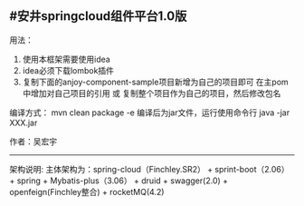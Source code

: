 #安井springcloud组件平台1.0版
----------------------------------
用法：
1. 使用本框架需要使用idea
2. idea必须下载lombok插件
3. 复制下面的anjoy-component-sample项目新增为自己的项目即可
在主pom中增加对自己项目的引用
或
复制整个项目作为自己的项目，然后修改包名

编译方式：
mvn clean package -e 编译后为jar文件，运行使用命令行 java -jar XXX.jar

作者：吴宏宇

-----------------------------------
架构说明:
主体架构为：spring-cloud（Finchley.SR2） + sprint-boot（2.06） + spring + Mybatis-plus（3.06） + druid + swagger(2.0) + openfeign(Finchley整合) + rocketMQ(4.2)